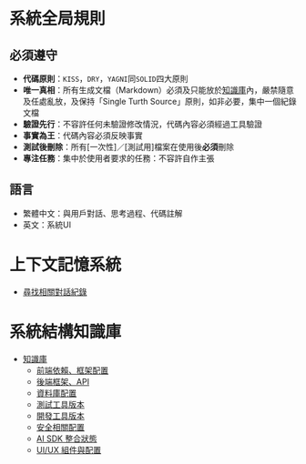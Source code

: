 # 系統全局規則

## 必須遵守

- **代碼原則**：`KISS`，`DRY`，`YAGNI`同`SOLID`四大原則
- **唯一真相**：所有生成文檔（Markdown）必須及只能放於[知識庫](/Users/chun/Documents/PennineWMS/online-stock-control-system/docs)內，嚴禁隨意及任處亂放，及保持「Single Turth Source」原則，如非必要，集中一個紀錄文檔
- **驗證先行**：不容許任何未驗證修改情況，代碼內容必須經過工具驗證
- **事實為王**：代碼內容必須反映事實
- **測試後刪除**：所有[一次性]／[測試用]檔案在使用後**必須**刪除
- **專注任務**：集中於使用者要求的任務：不容許自作主張

## 語言

- 繁體中文：與用戶對話、思考過程、代碼註解
- 英文：系統UI

# 上下文記憶系統

- [尋找相關對話紀錄](scripts/hooks/user_prompt_hook.py)

# 系統結構知識庫

- [知識庫](/Users/chun/Documents/PennineWMS/online-stock-control-system/docs/TechStack)
  - [前端依賴、框架配置](../docs/TechStack/FrontEnd.md)
  - [後端框架、API](../docs/TechStack/BackEnd.md)
  - [資料庫配置](../docs/TechStack/DataBase.md)
  - [測試工具版本](../docs/TechStack/Testing.md)
  - [開發工具版本](../docs/TechStack/DevTools.md)
  - [安全相關配置](../docs/TechStack/Secutiry.md)
  - [AI SDK 整合狀態](../docs/TechStack/AI-Integration.md)
  - [UI/UX 組件與配置](../docs/TechStack/UI-UX.md)
